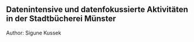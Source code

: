 ## Datenintensive und datenfokussierte Aktivitäten in der Stadtbücherei Münster

Author: Sigune Kussek
